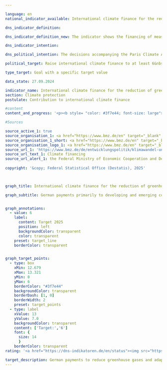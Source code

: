 ```yaml
---

language: en        
national_indicator_available: International climate finance for the reduction of greenhouse gases and adaptation to climate change        

dns_indicator_definition:         

dns_indicator_definition_new: The indicator shows the financing of measures to reduce greenhouse gases (GHG), adapt to climate change and climate-relevant measures to preserve biodiversity and protect forests (projects for the conservation, sustainable use and reforestation of forests under the <abbr title="Reducing Emissions from Deforestation and Forest Degradation" tabindex="0">REDD</abbr>+&nbsp;framework) (in billions of euros). The measures are primarily carried out in developing countries and emerging economies and are financed from German budget funds (including the gift equivalents of development loans since 2017).        

dns_indicator_intention:         

dns_political_intention: The decisions accompanying the Paris Climate Agreement reaffirmed the commitment made by industrialised countries in 2009&nbsp;to jointly provide <abbr title="United States Dollar" tabindex="0">USD</abbr> 100&nbsp;billion from public and publicly mobilised private sources for climate change mitigation and adaptation in developing countries from 2020&nbsp;to 2025.        

political_target: Raise international climate finance to at least 6&nbsp;billion euro by 2025&nbsp;at the latest        

type_target: Goal with a specific target value        

data_state: 27.09.2024        

indicator_name: International climate finance for the reduction of greenhouse gases and adaptation to climate change        
section: Climate protection        
postulate: Contribution to international climate finance        

#content         
content_and_progress: '<p><b style= "color: #3f7e44; font-size: large">13.1.b International climate finance for the reduction of greenhouse gases and adaptation to climate change</b><br><br>The indicator reflects Germany’s contribution to the financing of international climate-related measures. These include activities aimed at reducing greenhouse gas emissions, adapting to climate change, and protecting biodiversity and forests. The measures are funded from the German federal budget and are primarily implemented in developing and emerging economies. Since 2017, so-called "grant equivalents" of development loans have also been included in the calculation. These are not actual payments but calculated values that represent the financial benefit compared to market-based conditions of concessional loans.<br><br>The data are provided by the Federal Ministry for Economic Cooperation and Development (<abbr title="Federal Ministry for Economic Cooperation and Development" tabindex="0">BMZ</abbr>), which also compiles information on climate finance from other federal ministries. For bilateral climate finance, committed funds are taken into account, while for multilateral climate finance and contributions to energy and climate funds, actual disbursements are used. The indicator also includes the climate-related share of Germany’s contributions to multilateral funds at development banks.<br><br>The politically defined target is to provide at least 6&nbsp;billion euros annually for international climate finance starting in 2025, to support both emission reduction and adaptation measures. This target was already met in 2022, with 6.39&nbsp;billion euros committed — three years ahead of schedule. In 2023, however, the committed or allocated budgetary resources amounted to 5.66&nbsp;billion euros, representing an 11&nbsp;% decline and once again falling below the target.<br><br>The previous target for this indicator, which applied until 2020, aimed to increase payments to 4&nbsp;billion euros per year. That goal was achieved as early as 2019, with contributions totalling 4.34&nbsp;billion euros, and has been exceeded every year since.<br><br>In 2023, 57&nbsp;% of climate finance was allocated to greenhouse gas mitigation measures and 43&nbsp;% to adaptation efforts. Overall, projects were implemented in more than 80&nbsp;countries.<br><br>Around 79&nbsp;% of the climate finance (based on financial volume) was delivered through bilateral cooperation with partner countries in 2023, while 21&nbsp;% of the funds were channelled via multilateral institutions.<br><br>In addition to public climate finance from the federal budget, the German development bank <abbr title="Reconstruction Loan Corporation" tabindex="0">KfW</abbr> and the Deutsche Investitions- und Entwicklungsgesellschaft (<abbr title="German Investment and Development Corporation" tabindex="0">DEG</abbr>) also provide climate-related loans and financing from market-based resources. These so-called “mobilised public climate finance” contributions are not included in the indicator. In 2023, these mobilised funds amounted to approximately 3.81&nbsp;billion euros, up from 3.09&nbsp;billion euros in the previous year.</p>'                

#Sources        

source_active_1: true
source_organisation_1: <a href="https://www.bmz.de/en" target="_blank" onclick="return confirm_alert('the Federal Ministry of Economic Cooperation and Development', 'En')">Federal Ministry of Economic Cooperation and Development</a>
source_organisation_1_short: <a href="https://www.bmz.de/en" target="_blank" onclick="return confirm_alert('the Federal Ministry of Economic Cooperation and Development', 'En')">Federal Ministry of Economic Cooperation and Development</a>
source_organisation_logo_1: <a href="https://www.bmz.de/en" target="_blank" onclick="return confirm_alert('the Federal Ministry of Economic Cooperation and Development', 'En')"><img src="https://dns-indikatoren.de/public/OrgImgEn/bmz.png" alt="Federal Ministry of Economic Cooperation and Development" title=" Click here to visit the homepage of the organizationFederal Ministry of Economic Cooperation and Development" style="height:60px; width:148px; border:transparent"/></a>
source_url_1: 'https://www.bmz.de/de/entwicklungspolitik/klimawandel-und-entwicklung/klimafinanzierung'
source_url_text_1: Climate financing
source_url_alert_1: the Federal Ministry of Economic Cooperation and Development
        
copyright: '&copy; Federal Statistical Office (Destatis), 2025'        

        

graph_title: International climate finance for the reduction of greenhouse gases and adaptation to climate change        

graph_subtitle: German payments primarily to developing and emerging countries        


graph_annotations:
  - value: 6
    label:
      content: Target 2025
      position: left
      backgroundColor: transparent
      color: transparent
    preset: target_line
    borderColor: transparent        


graph_target_points:
  - type: box
    xMin: 12.679
    xMax: 13.321
    yMin: 0
    yMax: 6
    borderColor: "#3f7e44"
    backgroundColor: transparent
    borderDash: [1, 0]
    borderWidth: 2
    preset: target_points
  - type: label
    xValue: 13
    yValue: 7.0
    backgroundColor: transparent
    content: ['Target:','6']
    font: {
      size: 14
      }
    borderColor: transparent                        
rating: '<a href="https://dns-indikatoren.de/en/status"><img src="https://sdg-indikatoren.de/public/Wettersymbole/Sonne.png" title="If the trend from 2023 had continued, the target value would have been reached or missed by less than 5% of the difference between the target value and the value at that time." alt="Weathersymbol: Sun"/></a>'        

target_description: German payments to reduce greenhouse gases and adapt to climate change are to be increased to at least €6&nbsp;billion per year by 2025.<br><br>Based on the target formulation, the politically defined target value was reached ahead of schedule in 2022. Although the value fell below the target value again in 2023, the politically defined target value will be achieved in 2025&nbsp;if the development of the last six years is maintained, meaning that indicator 13.1.b is rated as "Sun" for 2023.        
---
```


